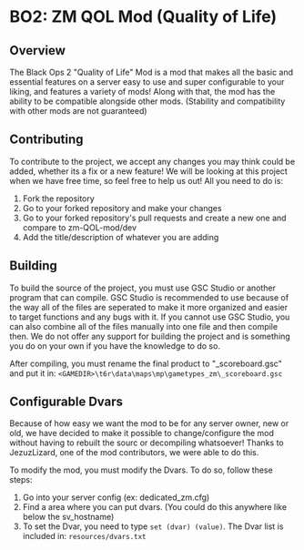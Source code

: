 BO2: ZM QOL Mod (Quality of Life)
===============================

## Overview

The Black Ops 2 "Quality of Life" Mod is a mod that makes all the basic and essential features on a server easy to use and super configurable to your liking, and features a variety of mods! Along with that, the mod has the ability to be compatible alongside other mods. (Stability and compatibility with other mods are not guaranteed)

## Contributing 

To contribute to the project, we accept any changes you may think could be added, whether its a fix or a new feature! We will be looking at this project when we have free time, 
so feel free to help us out! All you need to do is:
1. Fork the repository
2. Go to your forked repository and make your changes
3. Go to your forked repository's pull requests and create a new one and compare to zm-QOL-mod/dev
4. Add the title/description of whatever you are adding

## Building

To build the source of the project, you must use GSC Studio or another program that can compile. GSC Studio is recommended to use because of the way all of the files are seperated to make it more organized and easier to target functions and any bugs with it. If you cannot use GSC Studio, you can also combine all of the files manually into one file and then compile then. We do not offer any support for building the project and is something you do on your own if you have the knowledge to do so.

After compiling, you must rename the final product to "_scoreboard.gsc" and put it in: 
``<GAMEDIR>\t6r\data\maps\mp\gametypes_zm\_scoreboard.gsc``

## Configurable Dvars

Because of how easy we want the mod to be for any server owner, new or old, we have decided to make it possible to change/configure the mod without having to rebuilt the sourc
or decompiling whatsoever! Thanks to JezuzLizard, one of the mod contributors, we were able to do this.

To modify the mod, you must modify the Dvars. To do so, follow these steps:
1. Go into your server config (ex: dedicated_zm.cfg)
2. Find a area where you can put dvars. (You could do this anywhere like below the sv_hostname)
3. To set the Dvar, you need to type ``set (dvar) (value)``. The Dvar list is included in: ``resources/dvars.txt``

